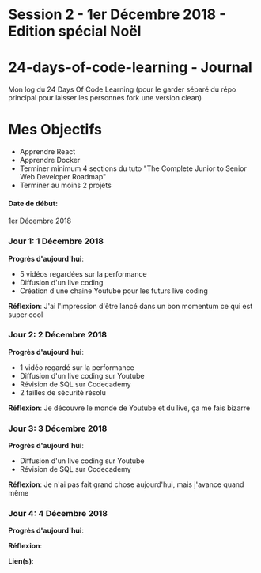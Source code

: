 # Session 2 - 1er Décembre 2018 - Edition spécial Noël

# 24-days-of-code-learning - Journal
Mon log du 24 Days Of Code Learning (pour le garder séparé du répo principal pour laisser les personnes fork une version clean)

# Mes Objectifs
- Apprendre React
- Apprendre Docker
- Terminer minimum 4 sections du tuto "The Complete Junior to Senior Web Developer Roadmap"
- Terminer au moins 2 projets

#### Date de début:
  1er Décembre 2018

### Jour 1: 1 Décembre 2018

**Progrès d'aujourd'hui**:
- 5 vidéos regardées sur la performance
- Diffusion d'un live coding
- Création d'une chaine Youtube pour les futurs live coding

**Réflexion**: J'ai l'impression d'être lancé dans un bon momentum ce qui est super cool


### Jour 2: 2 Décembre 2018

**Progrès d'aujourd'hui**: 
- 1 vidéo regardé sur la performance
- Diffusion d'un live coding sur Youtube
- Révision de SQL sur Codecademy
- 2 failles de sécurité résolu

**Réflexion**: Je découvre le monde de Youtube et du live, ça me fais bizarre


### Jour 3: 3 Décembre 2018

**Progrès d'aujourd'hui**:
- Diffusion d'un live coding sur Youtube
- Révision de SQL sur Codecademy

**Réflexion**: Je n'ai pas fait grand chose aujourd'hui, mais j'avance quand même

### Jour 4: 4 Décembre 2018

**Progrès d'aujourd'hui**:

**Réflexion**: 

**Lien(s)**: